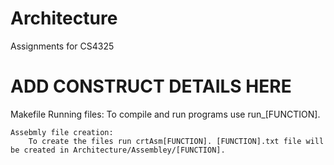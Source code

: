 # Architecture
Assignments for CS4325
# ADD CONSTRUCT DETAILS HERE

Makefile
    Running files:
        To compile and run programs use run_[FUNCTION]. 
        
    Assebmly file creation:
        To create the files run crtAsm[FUNCTION]. [FUNCTION].txt file will be created in Architecture/Assembley/[FUNCTION]. 
